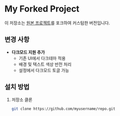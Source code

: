 # My Forked Project

이 저장소는 [원본 프로젝트](https://github.com/original/repo)를 포크하여 커스텀한 버전입니다.

## 변경 사항
- **다크모드 지원 추가**
  - 기존 UI에서 다크테마 적용
  - 배경 및 텍스트 색상 반전 처리
  - 설정에서 다크모드 토글 가능

## 설치 방법
1. 저장소 클론
   ```sh
   git clone https://github.com/myusername/repo.git
